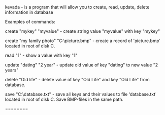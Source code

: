 kevada - is a program that will allow you to create, read, update, delete information in database


Examples of commands:

create "mykey" "myvalue" - create string value "myvalue" with key "mykey"

create "my family photo" "C:\picture.bmp" - create a record of 'picture.bmp' located in root of disk C.

read "1" - show a value with key "1"

update "dating" "2 year" - update old value of key "dating" to new value "2 years"

delete "Old life" - delete value of key "Old Life" and key "Old Life" from database.

save "C:\database.txt" - save all keys and their values to file 'database.txt' located in root of disk C.
Save BMP-files in the same path.



========
